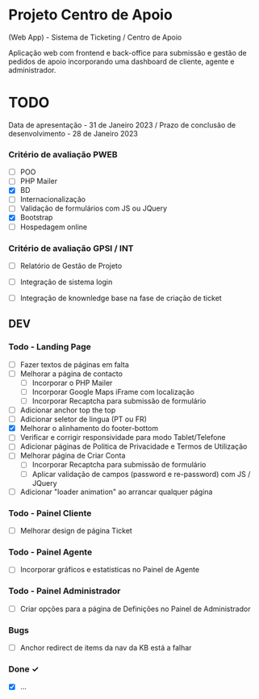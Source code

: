 # Projeto Centro de Apoio
(Web App) - Sistema de Ticketing / Centro de Apoio


Aplicação web com frontend e back-office para submissão e gestão de pedidos de apoio incorporando uma dashboard de cliente, agente e administrador.

# TODO

Data de apresentação - 31 de Janeiro 2023 / 
Prazo de conclusão de desenvolvimento - 28 de Janeiro 2023

### Critério de avaliação PWEB

- [ ] POO 
- [ ] PHP Mailer 
- [x] BD
- [ ] Internacionalização
- [ ] Validação de formulários com JS ou JQuery
- [x] Bootstrap
- [ ] Hospedagem online

### Critério de avaliação GPSI / INT

- [ ] Relatório de Gestão de Projeto
- [ ] Integração de sistema login
- [ ] Integração de knownledge base na fase de criação de ticket


## DEV
### Todo - Landing Page

- [ ] Fazer textos de páginas em falta
- [ ] Melhorar a página de contacto
	- [ ] Incorporar o PHP Mailer
	- [ ] Incorporar Google Maps iFrame com localização
	- [ ] Incorporar Recaptcha para submissão de formulário
- [ ] Adicionar anchor top the top
- [ ] Adicionar seletor de lingua (PT ou FR)
- [x] Melhorar o alinhamento do footer-bottom
- [ ] Verificar e corrigir responsividade para modo Tablet/Telefone
- [ ] Adicionar páginas de Politica de Privacidade e Termos de Utilização
- [ ] Melhorar página de Criar Conta
	- [ ] Incorporar Recaptcha para submissão de formulário
	- [ ] Aplicar validação de campos (password e re-password) com JS / JQuery
- [ ] Adicionar "loader animation" ao arrancar qualquer página

### Todo - Painel Cliente

- [ ] Melhorar design de página Ticket

### Todo - Painel Agente

- [ ] Incorporar gráficos e estatisticas no Painel de Agente

### Todo - Painel Administrador

- [ ] Criar opções para a página de Definições no Painel de Administrador

### Bugs

- [ ] Anchor redirect de items da nav da KB está a falhar

### Done ✓

- [x] ...